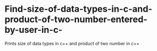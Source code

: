 # Find-size-of-data-types-in-c-and-product-of-two-number-entered-by-user-in-c-
Prints size of data types in c++ and product of two number in c++
